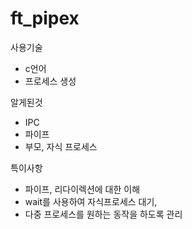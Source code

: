 # ft_pipex
사용기술
- c언어
- 프로세스 생성

알게된것
- IPC
- 파이프
- 부모, 자식 프로세스

특이사항
- 파이프, 리다이렉션에 대한 이해
- wait를 사용하여 자식프로세스 대기,
- 다중 프로세스를 원하는 동작을 하도록 관리
